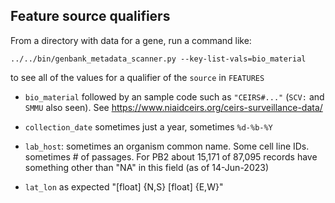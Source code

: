 ## Feature source qualifiers
From a directory with data for a gene, run a command like:

    ../../bin/genbank_metadata_scanner.py --key-list-vals=bio_material

to see all of the values for a qualifier of the `source` in `FEATURES`

  * `bio_material` followed by an sample code such as `"CEIRS#..."`  (`SCV:` and `SMMU` also seen). See https://www.niaidceirs.org/ceirs-surveillance-data/ 

  * `collection_date` sometimes just a year, sometimes `%d-%b-%Y`

  * `lab_host`: sometimes an organism common name. Some cell line IDs. sometimes # of passages. For PB2 about 15,171 of 87,095 records have something other than "NA" in this field (as of 14-Jun-2023)

  * `lat_lon` as expected "[float] {N,S} [float] {E,W}"